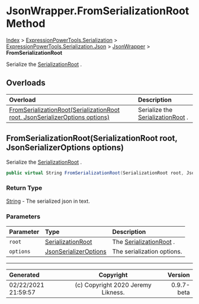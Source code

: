 ﻿# JsonWrapper.FromSerializationRoot Method

[Index](../index.md) > [ExpressionPowerTools.Serialization](ExpressionPowerTools.Serialization.a.md) > [ExpressionPowerTools.Serialization.Json](ExpressionPowerTools.Serialization.Json.n.md) > [JsonWrapper](ExpressionPowerTools.Serialization.Json.JsonWrapper.cs.md) > **FromSerializationRoot**

Serialize the [SerializationRoot](ExpressionPowerTools.Serialization.Serializers.SerializationRoot.cs.md) .

## Overloads

| Overload | Description |
| :-- | :-- |
| [FromSerializationRoot(SerializationRoot root, JsonSerializerOptions options)](#fromserializationrootserializationroot-root-jsonserializeroptions-options) | Serialize the [SerializationRoot](ExpressionPowerTools.Serialization.Serializers.SerializationRoot.cs.md) . |
## FromSerializationRoot(SerializationRoot root, JsonSerializerOptions options)

Serialize the [SerializationRoot](ExpressionPowerTools.Serialization.Serializers.SerializationRoot.cs.md) .

```csharp
public virtual String FromSerializationRoot(SerializationRoot root, JsonSerializerOptions options)
```

### Return Type

 [String](https://docs.microsoft.com/dotnet/api/system.string)  - The serialized json in text.

### Parameters

| Parameter | Type | Description |
| :-- | :-- | :-- |
| `root` | [SerializationRoot](ExpressionPowerTools.Serialization.Serializers.SerializationRoot.cs.md) | The [SerializationRoot](ExpressionPowerTools.Serialization.Serializers.SerializationRoot.cs.md) . |
| `options` | [JsonSerializerOptions](https://docs.microsoft.com/dotnet/api/system.text.json.jsonserializeroptions) | The serialization options. |



---

| Generated | Copyright | Version |
| :-- | :-: | --: |
| 02/22/2021 21:59:57 | (c) Copyright 2020 Jeremy Likness. | 0.9.7-beta |
